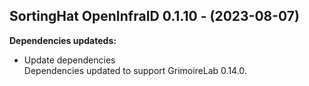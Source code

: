## SortingHat OpenInfraID 0.1.10 - (2023-08-07)

**Dependencies updateds:**

 * Update dependencies\
   Dependencies updated to support GrimoireLab 0.14.0.

